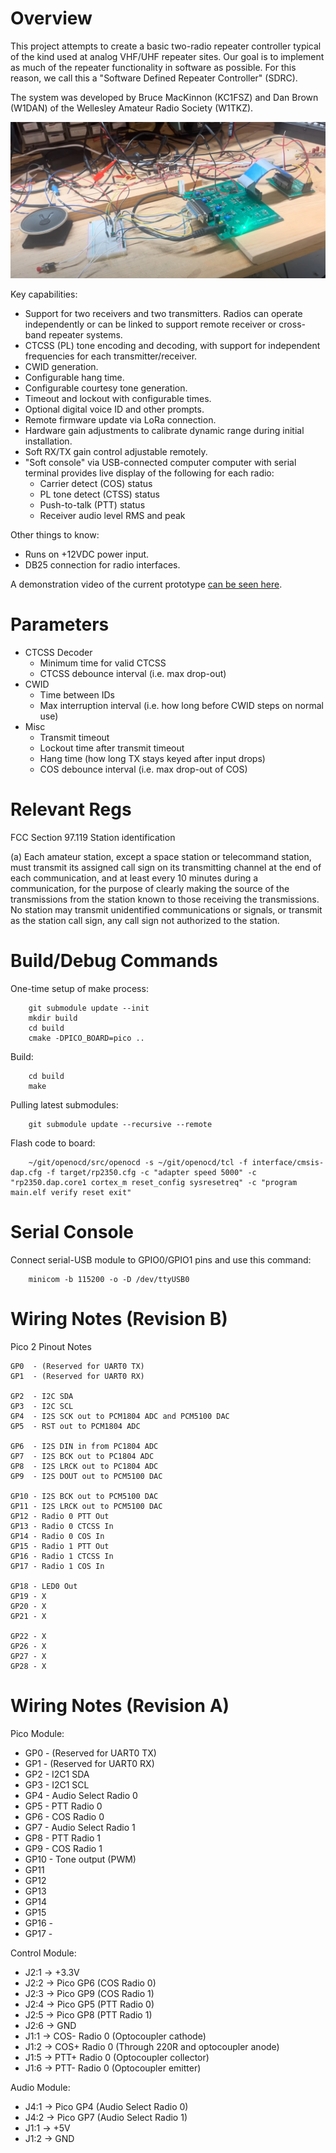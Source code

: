 Overview
========

This project attempts to create a basic 
two-radio repeater controller typical of the kind used
at analog VHF/UHF repeater sites. Our goal is to implement
as much of the repeater functionality in software as 
possible. For this reason, we call this a "Software 
Defined Repeater Controller" (SDRC). 

The system was developed by Bruce MacKinnon (KC1FSZ) and
Dan Brown (W1DAN) of the Wellesley Amateur Radio Society (W1TKZ).

![Controller](docs/sdrc1.jpg)

Key capabilities:

* Support for two receivers and two transmitters. Radios
can operate independently or can be linked to support
remote receiver or cross-band repeater systems.
* CTCSS (PL) tone encoding and decoding, with support 
for independent frequencies for each transmitter/receiver.
* CWID generation.
* Configurable hang time.
* Configurable courtesy tone generation.
* Timeout and lockout with configurable times.
* Optional digital voice ID and other prompts.
* Remote firmware update via LoRa connection.
* Hardware gain adjustments to calibrate dynamic range during initial installation.
* Soft RX/TX gain control adjustable remotely.
* "Soft console" via USB-connected computer computer with
serial terminal provides live display of the following
for each radio:
  - Carrier detect (COS) status
  - PL tone detect (CTSS) status
  - Push-to-talk (PTT) status
  - Receiver audio level RMS and peak

Other things to know:

* Runs on +12VDC power input.
* DB25 connection for radio interfaces.

A demonstration video of the current prototype 
[can be seen here](https://www.youtube.com/watch?v=HBwrpokd7FI).

Parameters
==========

* CTCSS Decoder
   - Minimum time for valid CTCSS
   - CTCSS debounce interval (i.e. max drop-out)
* CWID
   - Time between IDs
   - Max interruption interval (i.e. how long before CWID steps on normal use)
* Misc
   - Transmit timeout
   - Lockout time after transmit timeout
   - Hang time (how long TX stays keyed after input drops)
   - COS debounce interval (i.e. max drop-out of COS)

Relevant Regs
=============

FCC Section 97.119 Station identification

(a) Each amateur station, except a space station or telecommand station, must transmit its assigned call sign on its transmitting channel at the end of each communication, and at least every 10 minutes during a communication, for the purpose of clearly making the source of the transmissions from the station known to those receiving the transmissions. No station may transmit unidentified communications or signals, or transmit as the station call sign, any call sign not authorized to the station.

Build/Debug Commands
====================

One-time setup of make process:

        git submodule update --init
        mkdir build
        cd build
        cmake -DPICO_BOARD=pico ..

Build:

        cd build
        make

Pulling latest submodules:

        git submodule update --recursive --remote

Flash code to board:        

        ~/git/openocd/src/openocd -s ~/git/openocd/tcl -f interface/cmsis-dap.cfg -f target/rp2350.cfg -c "adapter speed 5000" -c "rp2350.dap.core1 cortex_m reset_config sysresetreq" -c "program main.elf verify reset exit"

Serial Console
==============

Connect serial-USB module to GPIO0/GPIO1 pins and use this command:

        minicom -b 115200 -o -D /dev/ttyUSB0

Wiring Notes (Revision B)
=========================

Pico 2 Pinout Notes
```
GP0  - (Reserved for UART0 TX)
GP1  - (Reserved for UART0 RX)

GP2  - I2C SDA
GP3  - I2C SCL
GP4  - I2S SCK out to PCM1804 ADC and PCM5100 DAC
GP5  - RST out to PCM1804 ADC

GP6  - I2S DIN in from PC1804 ADC
GP7  - I2S BCK out to PC1804 ADC
GP8  - I2S LRCK out to PC1804 ADC
GP9  - I2S DOUT out to PCM5100 DAC

GP10 - I2S BCK out to PCM5100 DAC
GP11 - I2S LRCK out to PCM5100 DAC
GP12 - Radio 0 PTT Out
GP13 - Radio 0 CTCSS In
GP14 - Radio 0 COS In
GP15 - Radio 1 PTT Out
GP16 - Radio 1 CTCSS In
GP17 - Radio 1 COS In

GP18 - LED0 Out
GP19 - X
GP20 - X
GP21 - X

GP22 - X
GP26 - X
GP27 - X
GP28 - X
```

Wiring Notes (Revision A)
=========================

Pico Module:
* GP0  - (Reserved for UART0 TX)
* GP1  - (Reserved for UART0 RX)
* GP2  - I2C1 SDA 
* GP3  - I2C1 SCL 
* GP4  - Audio Select Radio 0 
* GP5  - PTT Radio 0
* GP6  - COS Radio 0
* GP7  - Audio Select Radio 1
* GP8  - PTT Radio 1
* GP9  - COS Radio 1
* GP10 - Tone output (PWM)
* GP11
* GP12
* GP13
* GP14
* GP15
* GP16 - 
* GP17 - 

Control Module: 
* J2:1 -> +3.3V
* J2:2 -> Pico GP6 (COS Radio 0)
* J2:3 -> Pico GP9 (COS Radio 1)
* J2:4 -> Pico GP5 (PTT Radio 0)
* J2:5 -> Pico GP8 (PTT Radio 1)
* J2:6 -> GND
* J1:1 -> COS- Radio 0 (Optocoupler cathode)
* J1:2 -> COS+ Radio 0 (Through 220R and optocoupler anode)
* J1:5 -> PTT+ Radio 0 (Optocoupler collector)
* J1:6 -> PTT- Radio 0 (Optocoupler emitter)

Audio Module:
* J4:1 -> Pico GP4 (Audio Select Radio 0)
* J4:2 -> Pico GP7 (Audio Select Radio 1)
* J1:1 -> +5V
* J1:2 -> GND
